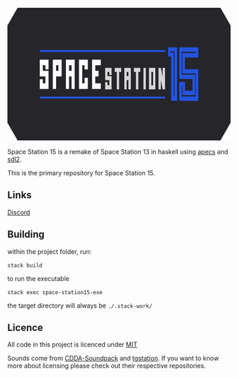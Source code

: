 <p align="center"> <img alt="Space Station 15" width="880" height="300" src="https://github.com/Eucalyptus214/space-station-15/blob/main/assets/images/banner-bg.svg" /></p>

Space Station 15 is a remake of Space Station 13 in haskell using [apecs](https://hackage.haskell.org/package/apecs) and [sdl2](https://hackage.haskell.org/package/sdl2).

This is the primary repository for Space Station 15.

## Links
[Discord](https://discord.gg/SmKawHZfJc)

## Building
within the project folder, run:
```
stack build
```

to run the executable
```
stack exec space-station15-exe
```

the target directory will always be `./.stack-work/`

## Licence

All code in this project is licenced under [MIT](https://github.com/Eucalyptus214/space-station-15/blob/main/LICENSE)

Sounds come from [CDDA-Soundpack](https://github.com/budg3/CDDA-Soundpack/) and [tgstation](https://github.com/tgstation/tgstation/tree/master/sound). If you want to know more about licensing please check out their respective repositories.
